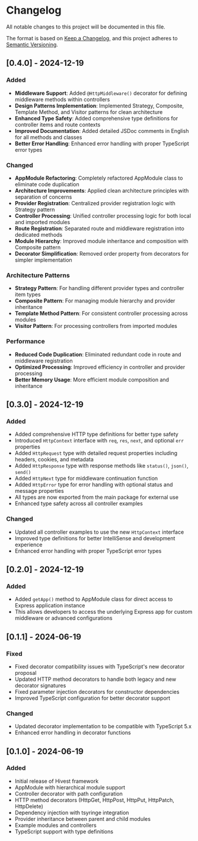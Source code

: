# Changelog

All notable changes to this project will be documented in this file.

The format is based on [Keep a Changelog](https://keepachangelog.com/en/1.0.0/),
and this project adheres to [Semantic Versioning](https://semver.org/spec/v2.0.0.html).

## [0.4.0] - 2024-12-19

### Added

- **Middleware Support**: Added `@HttpMiddleware()` decorator for defining middleware methods within controllers
- **Design Patterns Implementation**: Implemented Strategy, Composite, Template Method, and Visitor patterns for clean architecture
- **Enhanced Type Safety**: Added comprehensive type definitions for controller items and route contexts
- **Improved Documentation**: Added detailed JSDoc comments in English for all methods and classes
- **Better Error Handling**: Enhanced error handling with proper TypeScript error types

### Changed

- **AppModule Refactoring**: Completely refactored AppModule class to eliminate code duplication
- **Architecture Improvements**: Applied clean architecture principles with separation of concerns
- **Provider Registration**: Centralized provider registration logic with Strategy pattern
- **Controller Processing**: Unified controller processing logic for both local and imported modules
- **Route Registration**: Separated route and middleware registration into dedicated methods
- **Module Hierarchy**: Improved module inheritance and composition with Composite pattern
- **Decorator Simplification**: Removed order property from decorators for simpler implementation

### Architecture Patterns

- **Strategy Pattern**: For handling different provider types and controller item types
- **Composite Pattern**: For managing module hierarchy and provider inheritance
- **Template Method Pattern**: For consistent controller processing across modules
- **Visitor Pattern**: For processing controllers from imported modules

### Performance

- **Reduced Code Duplication**: Eliminated redundant code in route and middleware registration
- **Optimized Processing**: Improved efficiency in controller and provider processing
- **Better Memory Usage**: More efficient module composition and inheritance

## [0.3.0] - 2024-12-19

### Added

- Added comprehensive HTTP type definitions for better type safety
- Introduced `HttpContext` interface with `req`, `res`, `next`, and optional `err` properties
- Added `HttpRequest` type with detailed request properties including headers, cookies, and metadata
- Added `HttpResponse` type with response methods like `status()`, `json()`, `send()`
- Added `HttpNext` type for middleware continuation function
- Added `HttpError` type for error handling with optional status and message properties
- All types are now exported from the main package for external use
- Enhanced type safety across all controller examples

### Changed

- Updated all controller examples to use the new `HttpContext` interface
- Improved type definitions for better IntelliSense and development experience
- Enhanced error handling with proper TypeScript error types

## [0.2.0] - 2024-12-19

### Added

- Added `getApp()` method to AppModule class for direct access to Express application instance
- This allows developers to access the underlying Express app for custom middleware or advanced configurations

## [0.1.1] - 2024-06-19

### Fixed

- Fixed decorator compatibility issues with TypeScript's new decorator proposal
- Updated HTTP method decorators to handle both legacy and new decorator signatures
- Fixed parameter injection decorators for constructor dependencies
- Improved TypeScript configuration for better decorator support

### Changed

- Updated decorator implementation to be compatible with TypeScript 5.x
- Enhanced error handling in decorator functions

## [0.1.0] - 2024-06-19

### Added

- Initial release of Hivest framework
- AppModule with hierarchical module support
- Controller decorator with path configuration
- HTTP method decorators (HttpGet, HttpPost, HttpPut, HttpPatch, HttpDelete)
- Dependency injection with tsyringe integration
- Provider inheritance between parent and child modules
- Example modules and controllers
- TypeScript support with type definitions
